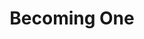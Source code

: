 ---
layout: project
title: Becoming One
tagline:
status:
stage: 
description:
featured_image:
featured_video_url:
milestones:
  - date:
    title:
    description_markdown:
---